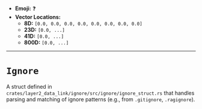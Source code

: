 - **Emoji:** ❓
- **Vector Locations:**
    - **8D:** `[0.0, 0.0, 0.0, 0.0, 0.0, 0.0, 0.0, 0.0]`
    - **23D:** `[0.0, ...]`
    - **41D:** `[0.0, ...]`
    - **800D:** `[0.0, ...]`

---

# `Ignore`

A struct defined in `crates/layer2_data_link/ignore/src/ignore/ignore_struct.rs` that handles parsing and matching of ignore patterns (e.g., from `.gitignore`, `.ragignore`).
